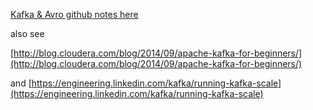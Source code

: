 [Kafka & Avro github notes here](https://github.com/putting/Documentation/blob/master/javaRelated/github-refs/kafka-github.md)

also see

[http://blog.cloudera.com/blog/2014/09/apache-kafka-for-beginners/](http://blog.cloudera.com/blog/2014/09/apache-kafka-for-beginners/)

and [https://engineering.linkedin.com/kafka/running-kafka-scale](https://engineering.linkedin.com/kafka/running-kafka-scale)
